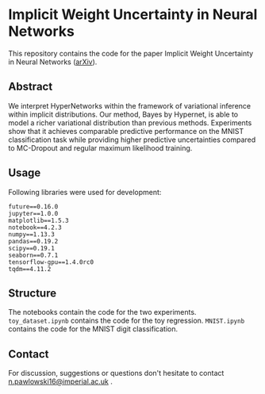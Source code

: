 # Implicit Weight Uncertainty in Neural Networks
This repository contains the code for the paper Implicit Weight Uncertainty in Neural Networks ([arXiv](https://arxiv.org/abs/TODO)).

## Abstract
We interpret HyperNetworks within the framework of variational inference within implicit distributions. Our method, Bayes by Hypernet, is able to model a richer variational distribution than previous methods. Experiments show that it achieves comparable predictive performance on the MNIST classification task while providing higher predictive uncertainties compared to MC-Dropout and regular maximum likelihood training.

## Usage
Following libraries were used for development:
```
future==0.16.0
jupyter==1.0.0
matplotlib==1.5.3
notebook==4.2.3
numpy==1.13.3
pandas==0.19.2
scipy==0.19.1
seaborn==0.7.1
tensorflow-gpu==1.4.0rc0
tqdm==4.11.2
```

## Structure
The notebooks contain the code for the two experiments. `toy_dataset.ipynb` contains the code for the toy regression. `MNIST.ipynb` contains the code for the MNIST digit classification.
## Contact
For discussion, suggestions or questions don't hesitate to contact n.pawlowski16@imperial.ac.uk .

